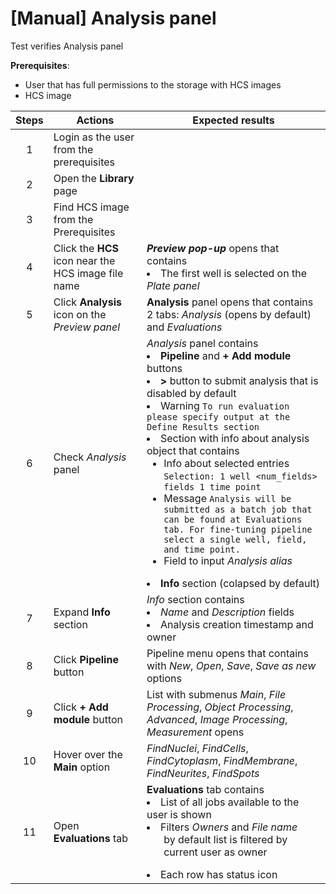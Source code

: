 # [Manual] Analysis panel

Test verifies Analysis panel

**Prerequisites**:
- User that has full permissions to the storage with HCS images
- HCS image

| Steps | Actions | Expected results |
| :---: | --- | ---|
| 1 | Login as the user from the prerequisites |  |
| 2 | Open the **Library** page |  |
| 3 | Find HCS image from the Prerequisites |  |
| 4 | Click the **HCS** icon near the HCS image file name | ***Preview pop-up*** opens that contains <li> The first well is selected on the *Plate panel*  |
| 5 | Click **Analysis** icon on the *Preview panel* | **Analysis** panel opens that contains 2 tabs: *Analysis* (opens by default) and *Evaluations* |
| 6 | Check *Analysis* panel | *Analysis* panel contains <li> **Pipeline** and **+ Add module** buttons <li> **>** button to submit analysis that is disabled by default <li> Warning `To run evaluation please specify output at the Define Results section` <li> Section with info about analysis object that contains <ul> <li> Info about selected entries  `Selection: 1 well <num_fields> fields 1 time point` <li> Message `Analysis will be submitted as a batch job that can be found at Evaluations tab. For fine-tuning pipeline select a single well, field, and time point.` <li> Field to input *Analysis alias* </ul> <li> **Info** section (colapsed by default) |
| 7 | Expand **Info** section | *Info* section contains <li> *Name* and *Description* fields <li> Analysis creation timestamp and owner |
| 8 | Click **Pipeline** button | Pipeline menu opens that contains with *New*, *Open*, *Save*, *Save as new* options |
| 9 | Click **+ Add module** button | List with submenus *Main*, *File Processing*, *Object Processing*, *Advanced*, *Image Processing*, *Measurement* opens |
| 10 | Hover over the **Main** option | *FindNuclei*, *FindCells*, *FindCytoplasm*, *FindMembrane*, *FindNeurites*, *FindSpots*  |
| 11 | Open **Evaluations** tab | **Evaluations** tab contains <li> List of all jobs available to the user is shown <li> Filters *Owners* and *File name* <ul> by default list is filtered by current user as owner </ul> <li> Each row has status icon |
